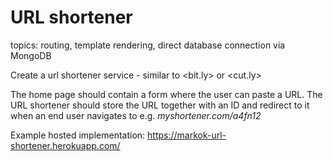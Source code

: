 # URL shortener

topics: routing, template rendering, direct database connection via MongoDB

Create a url shortener service - similar to <bit.ly> or <cut.ly>

The home page should contain a form where the user can paste a URL. The URL shortener should store the URL together with an ID and redirect to it when an end user navigates to e.g. _myshortener.com/a4fn12_

Example hosted implementation: <https://markok-url-shortener.herokuapp.com/>
